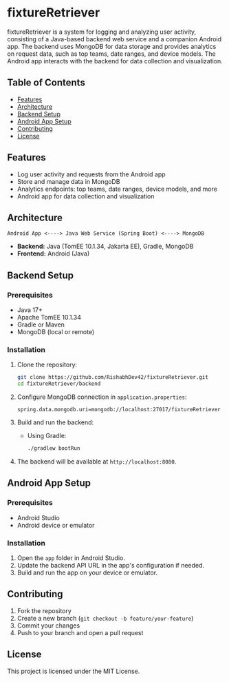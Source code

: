 # fixtureRetriever

fixtureRetriever is a system for logging and analyzing user activity, consisting of a Java-based backend web service and a companion Android app. The backend uses MongoDB for data storage and provides analytics on request data, such as top teams, date ranges, and device models. The Android app interacts with the backend for data collection and visualization.

## Table of Contents

- [Features](#features)
- [Architecture](#architecture)
- [Backend Setup](#backend-setup)
- [Android App Setup](#android-app-setup)
- [Contributing](#contributing)
- [License](#license)

## Features

- Log user activity and requests from the Android app
- Store and manage data in MongoDB
- Analytics endpoints: top teams, date ranges, device models, and more
- Android app for data collection and visualization

## Architecture

```
Android App <----> Java Web Service (Spring Boot) <----> MongoDB
```

- **Backend:** Java (TomEE 10.1.34, Jakarta EE), Gradle, MongoDB
- **Frontend:** Android (Java)

## Backend Setup

### Prerequisites

- Java 17+
- Apache TomEE 10.1.34
- Gradle or Maven
- MongoDB (local or remote)

### Installation

1. Clone the repository:
   ```sh
   git clone https://github.com/RishabhDev42/fixtureRetriever.git
   cd fixtureRetriever/backend
   ```

2. Configure MongoDB connection in `application.properties`:
   ```
   spring.data.mongodb.uri=mongodb://localhost:27017/fixtureRetriever
   ```

3. Build and run the backend:
    - Using Gradle:
      ```sh
      ./gradlew bootRun
      ```

4. The backend will be available at `http://localhost:8080`.

## Android App Setup

### Prerequisites

- Android Studio
- Android device or emulator

### Installation

1. Open the `app` folder in Android Studio.
2. Update the backend API URL in the app's configuration if needed.
3. Build and run the app on your device or emulator.

## Contributing

1. Fork the repository
2. Create a new branch (`git checkout -b feature/your-feature`)
3. Commit your changes
4. Push to your branch and open a pull request

## License

This project is licensed under the MIT License.
